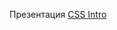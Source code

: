 Презентация  [CSS Intro](https://drive.google.com/file/d/1Bne_SbjkW86AsoP-zQcnvf9mhZuB5-nH/view?usp=share_link)   
